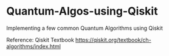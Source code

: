 # Quantum-Algos-using-Qiskit
Implementing a few common Quantum Algorithms using Qiskit

Reference: Qiskit Textbook https://qiskit.org/textbook/ch-algorithms/index.html
